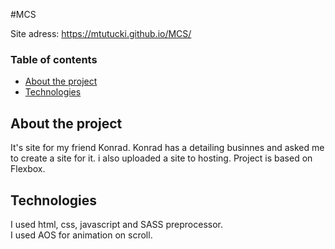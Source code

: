 #MCS

Site adress:
https://mtutucki.github.io/MCS/


### Table of contents
* [About the project](#about-the-project)
* [Technologies](#technologies)

## About the project
It's site for my friend Konrad. Konrad has a detailing businnes and asked me to create a site for it. i also uploaded a site to hosting. 
Project is based on Flexbox.

## Technologies
I used html, css, javascript and SASS preprocessor. <br /> 
I used AOS for animation on scroll. 







